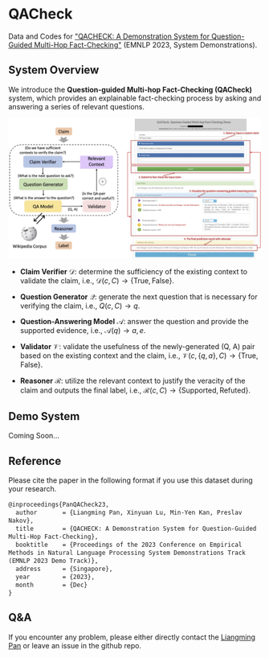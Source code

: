 # QACheck

Data and Codes for ["QACHECK: A Demonstration System for Question-Guided Multi-Hop Fact-Checking"](https://arxiv.org/abs/2310.07609) (EMNLP 2023, System Demonstrations).

## System Overview

We introduce the **Question-guided Multi-hop Fact-Checking (QACheck)** system, which provides an explainable fact-checking process by asking and answering a series of relevant questions. 

![The general framework of QACheck](./framework.png)

<!-- <img src="./framework.png" align="left" alt="drawing" width="2000px"/> -->

- **Claim Verifier** $\mathcal{D}$: determine the sufficiency of the existing context to validate the claim, i.e., $\mathcal{D}(c, C) \rightarrow \{\text{True}, \text{False}\}$. 

- **Question Generator** $\mathcal{Q}$: generate the next question that is necessary for verifying the claim, i.e., $Q(c, C) \rightarrow q$.

- **Question-Answering Model** $\mathcal{A}$: answer the question and provide the supported evidence, i.e., $\mathcal{A}(q) \rightarrow a, e$.

- **Validator** $\mathcal{V}$: validate the usefulness of the newly-generated (Q, A) pair based on the existing context and the claim, i.e., $\mathcal{V}(c, \{q, a\}, C) \rightarrow \{\text{True}, \text{False}\}$.

- **Reasoner** $\mathcal{R}$: utilize the relevant context to justify the veracity of the claim and outputs the final label, i.e., $\mathcal{R}(c, C) \rightarrow \{\text{Supported}, \text{Refuted}\}$.

## Demo System

Coming Soon...

## Reference
Please cite the paper in the following format if you use this dataset during your research.

```
@inproceedings{PanQACheck23,
  author       = {Liangming Pan, Xinyuan Lu, Min-Yen Kan, Preslav Nakov},
  title        = {QACHECK: A Demonstration System for Question-Guided Multi-Hop Fact-Checking},
  booktitle    = {Proceedings of the 2023 Conference on Empirical Methods in Natural Language Processing System Demonstrations Track (EMNLP 2023 Demo Track)},
  address      = {Singapore},
  year         = {2023},
  month        = {Dec}
}
```

## Q&A
If you encounter any problem, please either directly contact the [Liangming Pan](liangmingpan@ucsb.edu) or leave an issue in the github repo.


